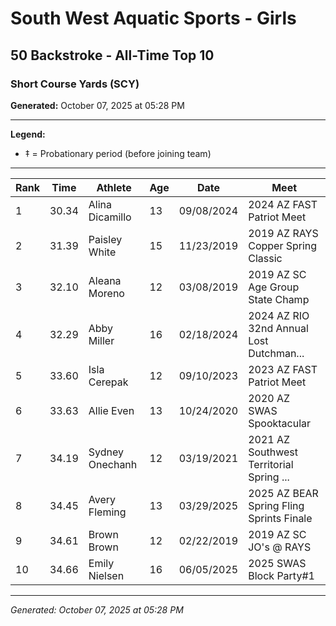 # South West Aquatic Sports - Girls
## 50 Backstroke - All-Time Top 10
### Short Course Yards (SCY)

**Generated:** October 07, 2025 at 05:28 PM

---

**Legend:**
- ‡ = Probationary period (before joining team)

---

| Rank | Time | Athlete | Age | Date | Meet |
|------|------|---------|-----|------|------|
| 1 | 30.34 | Alina Dicamillo | 13 | 09/08/2024 | 2024 AZ FAST Patriot Meet |
| 2 | 31.39 | Paisley White | 15 | 11/23/2019 | 2019 AZ RAYS Copper Spring Classic |
| 3 | 32.10 | Aleana Moreno | 12 | 03/08/2019 | 2019 AZ SC Age Group State Champ |
| 4 | 32.29 | Abby Miller | 16 | 02/18/2024 | 2024 AZ RIO 32nd Annual Lost Dutchman... |
| 5 | 33.60 | Isla Cerepak | 12 | 09/10/2023 | 2023 AZ FAST Patriot Meet |
| 6 | 33.63 | Allie Even | 13 | 10/24/2020 | 2020 AZ SWAS Spooktacular |
| 7 | 34.19 | Sydney Onechanh | 12 | 03/19/2021 | 2021 AZ Southwest Territorial Spring ... |
| 8 | 34.45 | Avery Fleming | 13 | 03/29/2025 | 2025 AZ BEAR Spring Fling Sprints Finale |
| 9 | 34.61 | Brown Brown | 12 | 02/22/2019 | 2019 AZ SC JO's @ RAYS |
| 10 | 34.66 | Emily Nielsen | 16 | 06/05/2025 | 2025 SWAS Block Party#1 |

---

*Generated: October 07, 2025 at 05:28 PM*
